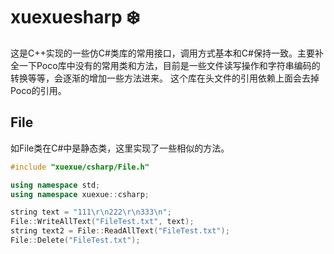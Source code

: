 # xuexuesharp :snowflake:

这是C++实现的一些仿C#类库的常用接口，调用方式基本和C#保持一致。主要补全一下Poco库中没有的常用类和方法，目前是一些文件读写操作和字符串编码的转换等等，会逐渐的增加一些方法进来。
这个库在头文件的引用依赖上面会去掉Poco的引用。

## File
如File类在C#中是静态类，这里实现了一些相似的方法。

``` cpp
#include "xuexue/csharp/File.h"

using namespace std;
using namespace xuexue::csharp;

string text = "111\r\n222\r\n333\n";
File::WriteAllText("FileTest.txt", text);
string text2 = File::ReadAllText("FileTest.txt");
File::Delete("FileTest.txt");
```